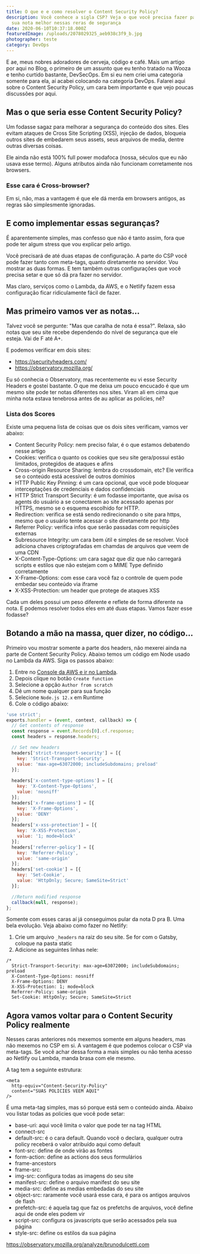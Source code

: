 ```yaml
---
title: O que e e como resolver o Content Security Policy?
description: Você conhece a sigla CSP? Veja o que você precisa fazer para deixar
  sua nota melhor nessas reras de segurança
date: 2020-06-10T10:37:18.000Z
featuredImage: /uploads/2078029325_aeb938c3f9_b.jpg
photographer: teste
category: DevOps
---
```

E ae, meus nobres adoradores de cerveja, código e café. Mais um artigo por aqui no Blog, o primeiro de um assunto que eu tenho tratado na Wooza e tenho curtido bastante, DevSecOps. Em si eu nem criei uma categoria somente para ela, aí acabei colocando na categoria DevOps. Falarei aqui sobre o Content Security Policy, um cara bem importante e que vejo poucas discussões por aqui.

## Mas o que seria esse Content Security Policy?

Um fodasse sagaz para melhorar a segurança do conteúdo dos sites. Eles evitam ataques de Cross Site Scripting (XSS), injeção de dados, bloqueia outros sites de embedarem seus assets, seus arquivos de media, dentre outras diversas coisas.

Ele ainda não está 100% full power modafoca (nossa, séculos que eu não usava esse termo). Alguns atributos ainda não funcionam corretamente nos browsers.

### Esse cara é Cross-browser?

Em si, não, mas a vantagem é que ele dá merda em browsers antigos, as regras são simplesmente ignoradas.

## E como implementar essas seguranças?

É aparentemente simples, mas confesso que não é tanto assim, fora que pode ter algum stress que vou explicar pelo artigo.

Você precisará de até duas etapas de configuração. A parte do CSP você pode fazer tanto com meta-tags, quanto diretamente no servidor. Vou mostrar as duas formas. E tem também outras configurações que você precisa setar e que só dá pra fazer no servidor.

Mas claro, serviços como o Lambda, da AWS, e o Netlify fazem essa configuração ficar ridiculamente fácil de fazer.

## Mas primeiro vamos ver as notas...

Talvez você se pergunte: "Mas que caralha de nota é essa?". Relaxa, são notas que seu site recebe dependendo do nível de segurança que ele esteja. Vai de F até A+.

E podemos verificar em dois sites:

* <https://securityheaders.com/>
* <https://observatory.mozilla.org/>

Eu só conhecia o Observatory, mas recentemente eu vi esse Security Headers e gostei bastante. O que me deixa um pouco encucado é que um mesmo site pode ter notas diferentes nos sites. Viram ali em cima que minha nota estava tenebrosa antes de au aplicar as policies, né?

### Lista dos Scores

Existe uma pequena lista de coisas que os dois sites verificam, vamos ver abaixo:

* Content Security Policy: nem preciso falar, é o que estamos debatendo nesse artigo
* Cookies: verifica o quanto os cookies que seu site gera/possui estão limitados, protegidos de ataques e afins
* Cross-origin Resource Sharing: lembra do crossdomain, etc? Ele verifica se o conteúdo está acessível de outros domínios
* HTTP Public Key Pinning: é um cara opcional, que você pode bloquear interceptações de credenciais e dados confidenciais
* HTTP Strict Transport Security: é um fodasse importante, que avisa os agents do usuário a se conectarem ao site acessado apenas por HTTPS, mesmo se o esquema escolhido for HTTP.
* Redirection: verifica se está sendo redirecionando o site para https, mesmo que o usuário tente acessar o site diretamente por http
* Referrer Policy: verifica infos que serão passadas com requisições externas
* Subresource Integrity: um cara bem útil e simples de se resolver. Você adiciona chaves criptografadas em chamdas de arquivos que veem de uma CDN
* X-Content-Type-Options: um cara sagaz que diz que não carregará scripts e estilos que não estejam com o MIME Type definido corretamente
* X-Frame-Options: com esse cara você faz o controle de quem pode embedar seu conteúdo via iframe
* X-XSS-Protection: um header que protege de ataques XSS

Cada um deles possui um peso diferente e reflete de forma diferente na nota. E podemos resolver todos eles em até duas etapas. Vamos fazer esse fodasse?

## Botando a mão na massa, quer dizer, no código...

Primeiro vou mostrar somente a parte dos headers, não mexerei ainda na parte de Content Security Policy. Abaixo temos um código em Node usado no Lambda da AWS. Siga os passos abaixo:

1. Entre no [Console da AWS e ir no Lambda](https://console.aws.amazon.com/lambda/home?region=us-east-1#/functions).
2. Depois clique no botão `Create function`
3. Selecione a opção `Author from scratch`
4. Dê um nome qualquer para sua função
5. Selecione `Node.js 12.x` em Runtime
6. Cole o código abaixo:

```javascript
'use strict';
exports.handler = (event, context, callback) => {
  // Get contents of response
  const response = event.Records[0].cf.response;
  const headers = response.headers;

  // Set new headers
  headers['strict-transport-security'] = [{
    key: 'Strict-Transport-Security',
    value: 'max-age=63072000; includeSubdomains; preload'
  }];
  
  headers['x-content-type-options'] = [{
    key: 'X-Content-Type-Options',
    value: 'nosniff'
  }];
  headers['x-frame-options'] = [{
    key: 'X-Frame-Options',
    value: 'DENY'
  }];
  headers['x-xss-protection'] = [{
    key: 'X-XSS-Protection',
    value: '1; mode=block'
  }];
  headers['referrer-policy'] = [{
    key: 'Referrer-Policy',
    value: 'same-origin'
  }];
  headers['set-cookie'] = [{
    key: 'Set-Cookie',
    value: 'HttpOnly; Secure; SameSite=Strict'
  }];

  //Return modified response
  callback(null, response);
};
```

Somente com esses caras aí já conseguimos pular da nota D pra B. Uma bela evolução. Veja abaixo como fazer no Netlify:

1. Crie um arquivo `_headers` na raiz do seu site. Se for com o Gatsby, coloque na pasta static
2. Adicione as seguintes linhas nele:

```shell
/*
  Strict-Transport-Security: max-age=63072000; includeSubdomains; preload
  X-Content-Type-Options: nosniff
  X-Frame-Options: DENY
  X-XSS-Protection: 1; mode=block
  Referrer-Policy: same-origin
  Set-Cookie: HttpOnly; Secure; SameSite=Strict
```

## Agora vamos voltar para o Content Security Policy realmente

Nesses caras anteriores nós mexemos somente em alguns headers, mas não mexemos no CSP em si. A vantagem é que podemos colocar o CSP via meta-tags. Se você achar dessa forma a mais simples ou não tenha acesso ao Netlify ou Lambda, manda brasa com ele mesmo.

A tag tem a seguinte estrutura:

```
<meta
  http-equiv="Content-Security-Policy"
  content="SUAS POLICIES VEEM AQUI"
/>

```

É uma meta-tag simples, mas só porque está sem o conteúdo ainda. Abaixo vou listar todas as policies que você pode setar:

* base-uri: aqui você limita o valor que pode ter na tag HTML <base>
* connect-src
* default-src: é o cara default. Quando você o declara, qualquer outra policy receberá o valor atribuído aqui como default
* font-src: define de onde virão as fontes
* form-action: define as actions dos seus formulários
* frame-ancestors
* frame-src: 
* img-src: configura todas as imagens do seu site
* manifest-src: define o arquivo manifest do seu site
* media-src: define as medias embedadas do seu site
* object-src: raramente você usará esse cara, é para os antigos arquivos de flash
* prefetch-src: é aquela tag <link> que faz os prefetchs de arquivos, você define aqui de onde eles podem vir
* script-src: configura os javascripts que serão acessados pela sua página
* style-src: define os estilos da sua página

<https://observatory.mozilla.org/analyze/brunodulcetti.com>
